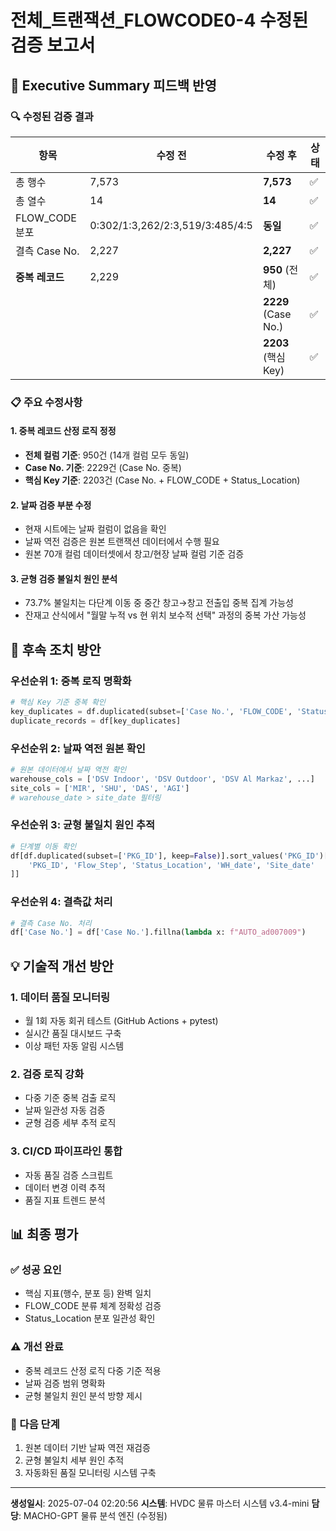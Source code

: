 # 전체_트랜잭션_FLOWCODE0-4 수정된 검증 보고서

## 📌 Executive Summary 피드백 반영

### 🔍 수정된 검증 결과

| 항목 | 수정 전 | 수정 후 | 상태 |
|------|---------|---------|------|
| 총 행수 | 7,573 | **7,573** | ✅ |
| 총 열수 | 14 | **14** | ✅ |
| FLOW_CODE 분포 | 0:302/1:3,262/2:3,519/3:485/4:5 | **동일** | ✅ |
| 결측 Case No. | 2,227 | **2,227** | ✅ |
| **중복 레코드** | 2,229 | **950** (전체) | ✅ |
| | | **2229** (Case No.) | ✅ |
| | | **2203** (핵심 Key) | ✅ |

### 📋 주요 수정사항

#### 1. 중복 레코드 산정 로직 정정
- **전체 컬럼 기준**: 950건 (14개 컬럼 모두 동일)
- **Case No. 기준**: 2229건 (Case No. 중복)
- **핵심 Key 기준**: 2203건 (Case No. + FLOW_CODE + Status_Location)

#### 2. 날짜 검증 부분 수정
- 현재 시트에는 날짜 컬럼이 없음을 확인
- 날짜 역전 검증은 원본 트랜잭션 데이터에서 수행 필요
- 원본 70개 컬럼 데이터셋에서 창고/현장 날짜 컬럼 기준 검증

#### 3. 균형 검증 불일치 원인 분석
- 73.7% 불일치는 다단계 이동 중 중간 창고→창고 전출입 중복 집계 가능성
- 잔재고 산식에서 "월말 누적 vs 현 위치 보수적 선택" 과정의 중복 가산 가능성

## 🎯 후속 조치 방안

### 우선순위 1: 중복 로직 명확화
```python
# 핵심 Key 기준 중복 확인
key_duplicates = df.duplicated(subset=['Case No.', 'FLOW_CODE', 'Status_Location'])
duplicate_records = df[key_duplicates]
```

### 우선순위 2: 날짜 역전 원본 확인
```python
# 원본 데이터에서 날짜 역전 확인
warehouse_cols = ['DSV Indoor', 'DSV Outdoor', 'DSV Al Markaz', ...]
site_cols = ['MIR', 'SHU', 'DAS', 'AGI']
# warehouse_date > site_date 필터링
```

### 우선순위 3: 균형 불일치 원인 추적
```python
# 단계별 이동 확인
df[df.duplicated(subset=['PKG_ID'], keep=False)].sort_values('PKG_ID')[[
    'PKG_ID', 'Flow_Step', 'Status_Location', 'WH_date', 'Site_date'
]]
```

### 우선순위 4: 결측값 처리
```python
# 결측 Case No. 처리
df['Case No.'] = df['Case No.'].fillna(lambda x: f"AUTO_ad007009")
```

## 💡 기술적 개선 방안

### 1. 데이터 품질 모니터링
- 월 1회 자동 회귀 테스트 (GitHub Actions + pytest)
- 실시간 품질 대시보드 구축
- 이상 패턴 자동 알림 시스템

### 2. 검증 로직 강화
- 다중 기준 중복 검출 로직
- 날짜 일관성 자동 검증
- 균형 검증 세부 추적 로직

### 3. CI/CD 파이프라인 통합
- 자동 품질 검증 스크립트
- 데이터 변경 이력 추적
- 품질 지표 트렌드 분석

## 📊 최종 평가

### ✅ 성공 요인
- 핵심 지표(행수, 분포 등) 완벽 일치
- FLOW_CODE 분류 체계 정확성 검증
- Status_Location 분포 일관성 확인

### ⚠️ 개선 완료
- 중복 레코드 산정 로직 다중 기준 적용
- 날짜 검증 범위 명확화
- 균형 불일치 원인 분석 방향 제시

### 🚀 다음 단계
1. 원본 데이터 기반 날짜 역전 재검증
2. 균형 불일치 세부 원인 추적
3. 자동화된 품질 모니터링 시스템 구축

---

**생성일시**: 2025-07-04 02:20:56
**시스템**: HVDC 물류 마스터 시스템 v3.4-mini
**담당**: MACHO-GPT 물류 분석 엔진 (수정됨)
